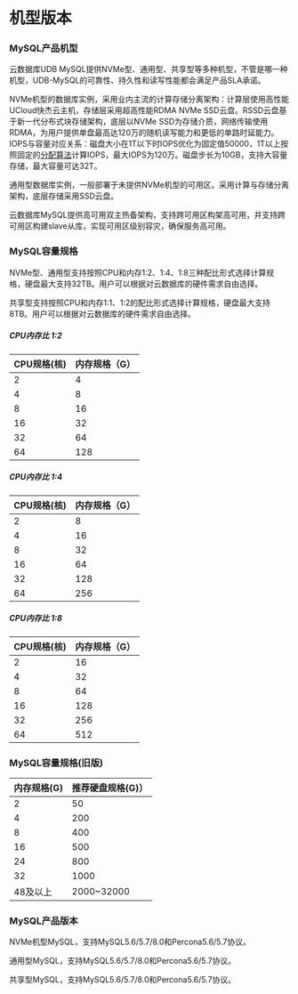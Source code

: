# 机型版本

### MySQL产品机型

云数据库UDB MySQL提供NVMe型、通用型、共享型等多种机型，不管是哪一种机型，UDB-MySQL的可靠性、持久性和读写性能都会满足产品SLA承诺。

NVMe机型的数据库实例，采用业内主流的计算存储分离架构：计算层使用高性能UCloud快杰云主机，存储层采用超高性能RDMA NVMe SSD云盘。RSSD云盘基于新一代分布式块存储架构，底层以NVMe SSD为存储介质，网络传输使用RDMA，为用户提供单盘最高达120万的随机读写能力和更低的单路时延能力。IOPS与容量对应关系：磁盘大小在1T以下时IOPS优化为固定值50000，1T以上按照固定的[分配算法](https://docs.ucloud.cn/udisk/introduction/performance/account?id=性能对比)计算IOPS，最大IOPS为120万。磁盘步长为10GB，支持大容量存储，最大容量可达32T。

通用型数据库实例，一般部署于未提供NVMe机型的可用区。采用计算与存储分离架构，底层存储采用SSD云盘。

云数据库MySQL提供高可用双主热备架构，支持跨可用区构架高可用，并支持跨可用区构建slave从库，实现可用区级别容灾，确保服务高可用。

### MySQL容量规格

NVMe型、通用型支持按照CPU和内存1:2、1:4、1:8三种配比形式选择计算规格，硬盘最大支持32TB。用户可以根据对云数据库的硬件需求自由选择。

共享型支持按照CPU和内存1:1、1:2的配比形式选择计算规格，硬盘最大支持8TB。用户可以根据对云数据库的硬件需求自由选择。

##### CPU内存比 1:2

| CPU规格(核)    | 内存规格（G） |
| ------------ | -- |
| 2 | 4 |
| 4 | 8 |
| 8 | 16 |
| 16 | 32 |
| 32 | 64 |
| 64 | 128 |


##### CPU内存比 1:4

| CPU规格(核)    | 内存规格（G） |
| ------------ | -- |
| 2 | 8 |
| 4 | 16 |
| 8 | 32 |
| 16 | 64 |
| 32 | 128 |
| 64 | 256 |

##### CPU内存比 1:8

| CPU规格(核)    | 内存规格（G） |
| ------------ | -- |
| 2 | 16 |
| 4 | 32 |
| 8 | 64 |
| 16 | 128 |
| 32 | 256 |
| 64 | 512 |

### MySQL容量规格(旧版)

| 内存规格(G)    | 推荐硬盘规格(G)） |
| ------------ | -- |
| 2 | 50 |
| 4 | 200 |
| 8 | 400 |
| 16 | 500 |
| 24 | 800 |
| 32 | 1000 |
| 48及以上 | 2000~32000 |

### MySQL产品版本

NVMe机型MySQL，支持MySQL5.6/5.7/8.0和Percona5.6/5.7协议。

通用型MySQL，支持MySQL5.6/5.7/8.0和Percona5.6/5.7协议。

共享型MySQL，支持MySQL5.6/5.7/8.0和Percona5.6/5.7协议。

